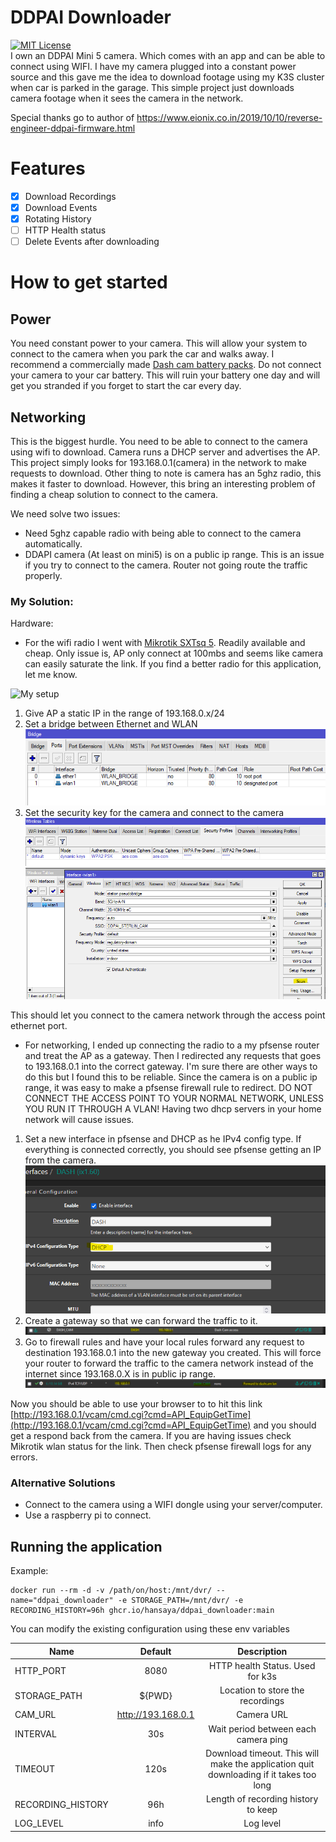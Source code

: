 # DDPAI Downloader
[![MIT License](https://img.shields.io/badge/License-MIT-green.svg)](https://choosealicense.com/licenses/mit/)  
I own an DDPAI Mini 5 camera. Which comes with an app and can be able to connect using WIFI. I have my camera plugged into a constant power source and this gave me the idea to download footage using my K3S cluster when car is parked in the garage. This simple project just downloads camera footage when it sees the camera in the network. 

Special thanks go to author of https://www.eionix.co.in/2019/10/10/reverse-engineer-ddpai-firmware.html

# Features
- [x] Download Recordings
- [x] Download Events
- [x] Rotating History
- [ ] HTTP Health status
- [ ] Delete Events after downloading

# How to get started
## Power
You need constant power to your camera. This will allow your system to connect to the camera when you park the car and walks away. I recommend a commercially made [Dash cam battery packs](https://www.blackboxmycar.com/collections/battery-packs). Do not connect your camera to your car battery. This will ruin your battery one day and will get you stranded if you forget to start the car every day.

## Networking
This is the biggest hurdle. You need to be able to connect to the camera using wifi to download. Camera runs a DHCP server and advertises the AP. This project simply looks for 193.168.0.1(camera) in the network to make requests to download.
Other thing to note is camera has an 5ghz radio, this makes it faster to download. However, this bring an interesting problem of finding a cheap solution to connect to the camera.

We need solve two issues:
* Need 5ghz capable radio with being able to connect to the camera automatically.
* DDAPI camera (At least on mini5) is on a public ip range. This is an issue if you try to connect to the camera. Router not going route the traffic properly.

### My Solution:

Hardware:
* For the wifi radio I went with [Mikrotik SXTsq 5](https://mikrotik.com/product/sxtsq_5_high_power). Readily available and cheap. Only issue is, AP only connect at 100mbs and seems like camera can easily saturate the link. If you find a better radio for this application, let me know. 

![My setup](docs/my-setup.jpg)
1) Give AP a static IP in the range of 193.168.0.x/24
2) Set a bridge between Ethernet and WLAN
![WLAN bridge](docs/wlan-bridge.png)
3) Set the security key for the camera and connect to the camera
![WLAN Key](docs/wireless-key.png)
![WLAN Interface](docs/wlan-interface.png)

This should let you connect to the camera network through the access point ethernet port.

* For networking, I ended up connecting the radio to a my pfsense router and treat the AP as a gateway. Then I redirected any requests that goes to 193.168.0.1 into the correct gateway. I'm sure there are other ways to do this but I found this to be reliable. Since the camera is on a public ip range, it was easy to make a pfsense firewall rule to redirect. DO NOT CONNECT THE ACCESS POINT TO YOUR NORMAL NETWORK, UNLESS YOU RUN IT THROUGH A VLAN! Having two dhcp servers in your home network will cause issues.

1) Set a new interface in pfsense and DHCP as he IPv4 config type. If everything is connected correctly, you should see pfsense getting an IP from the camera.
![Pfsense Interface](docs/pfsense-int.png)
2) Create a gateway so that we can forward the traffic to it.
![Pfsense Gateway](docs/pfsense-gateway.png)
2) Go to firewall rules and have your local rules forward any request to destination 193.168.0.1 into the new gateway you created. This will force your router to forward the traffic to the camera network instead of the internet since 193.168.0.X is in public ip range.
![Pfsense Firewall Rules](docs/pfsense-rules.png)

Now you should be able to use your browser to to hit this link [http://193.168.0.1/vcam/cmd.cgi?cmd=API_EquipGetTime](http://193.168.0.1/vcam/cmd.cgi?cmd=API_EquipGetTime) and you should get a respond back from the camera. If you are having issues check Mikrotik wlan status for the link. Then check pfsense firewall logs for any errors.

### Alternative Solutions

* Connect to the camera using a WIFI dongle using your server/computer.
* Use a raspberry pi to connect.

## Running the application
Example:
```
docker run --rm -d -v /path/on/host:/mnt/dvr/ --name="ddpai_downloader" -e STORAGE_PATH=/mnt/dvr/ -e RECORDING_HISTORY=96h ghcr.io/hansaya/ddpai_downloader:main
```
You can modify the existing configuration using these env variables

| Name          | Default       | Description  |
| ------------- |:-------------:| :-----------:|
| HTTP_PORT     | 8080          | HTTP health Status. Used for k3s |
| STORAGE_PATH  | ${PWD}        | Location to store the recordings |
| CAM_URL       | http://193.168.0.1 | Camera URL |
| INTERVAL      | 30s           | Wait period between each camera ping |
| TIMEOUT       | 120s          | Download timeout. This will make the application quit downloading if it takes too long |
| RECORDING_HISTORY | 96h       | Length of recording history to keep |
| LOG_LEVEL     | info          | Log level |